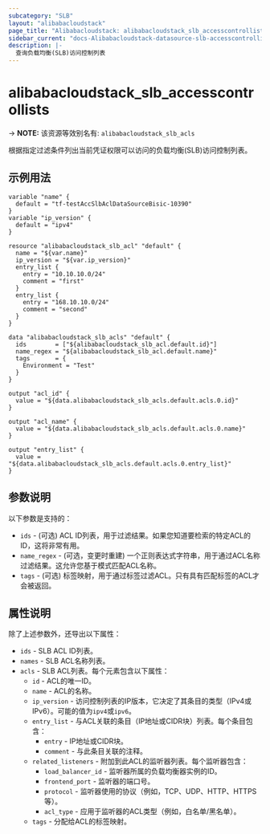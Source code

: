 ```yaml
---
subcategory: "SLB"
layout: "alibabacloudstack"
page_title: "Alibabacloudstack: alibabacloudstack_slb_accesscontrollists"
sidebar_current: "docs-Alibabacloudstack-datasource-slb-accesscontrollists"
description: |- 
  查询负载均衡(SLB)访问控制列表
---
```


# alibabacloudstack_slb_accesscontrollists
-> **NOTE:** 该资源等效别名有: `alibabacloudstack_slb_acls`

根据指定过滤条件列出当前凭证权限可以访问的负载均衡(SLB)访问控制列表。

## 示例用法

```hcl
variable "name" {
  default = "tf-testAccSlbAclDataSourceBisic-10390"
}
variable "ip_version" {
  default = "ipv4"
}

resource "alibabacloudstack_slb_acl" "default" {
  name = "${var.name}"
  ip_version = "${var.ip_version}"
  entry_list {
    entry = "10.10.10.0/24"
    comment = "first"
  }
  entry_list {
    entry = "168.10.10.0/24"
    comment = "second"
  }
}

data "alibabacloudstack_slb_acls" "default" {
  ids        = ["${alibabacloudstack_slb_acl.default.id}"]
  name_regex = "${alibabacloudstack_slb_acl.default.name}"
  tags       = {
    Environment = "Test"
  }
}

output "acl_id" {
  value = "${data.alibabacloudstack_slb_acls.default.acls.0.id}"
}

output "acl_name" {
  value = "${data.alibabacloudstack_slb_acls.default.acls.0.name}"
}

output "entry_list" {
  value = "${data.alibabacloudstack_slb_acls.default.acls.0.entry_list}"
}
```

## 参数说明

以下参数是支持的：

* `ids` - (可选) ACL ID列表，用于过滤结果。如果您知道要检索的特定ACL的ID，这将非常有用。
* `name_regex` - (可选，变更时重建) 一个正则表达式字符串，用于通过ACL名称过滤结果。这允许您基于模式匹配ACL名称。
* `tags` - (可选) 标签映射，用于通过标签过滤ACL。只有具有匹配标签的ACL才会被返回。

## 属性说明

除了上述参数外，还导出以下属性：

* `ids` - SLB ACL ID列表。
* `names` - SLB ACL名称列表。
* `acls` - SLB ACL列表。每个元素包含以下属性：
  * `id` - ACL的唯一ID。
  * `name` - ACL的名称。
  * `ip_version` - 访问控制列表的IP版本，它决定了其条目的类型（IPv4或IPv6）。可能的值为`ipv4`或`ipv6`。
  * `entry_list` - 与ACL关联的条目（IP地址或CIDR块）列表。每个条目包含：
    * `entry` - IP地址或CIDR块。
    * `comment` - 与此条目关联的注释。
  * `related_listeners` - 附加到此ACL的监听器列表。每个监听器包含：
    * `load_balancer_id` - 监听器所属的负载均衡器实例的ID。
    * `frontend_port` - 监听器的端口号。
    * `protocol` - 监听器使用的协议（例如，TCP、UDP、HTTP、HTTPS等）。
    * `acl_type` - 应用于监听器的ACL类型（例如，白名单/黑名单）。
  * `tags` - 分配给ACL的标签映射。
